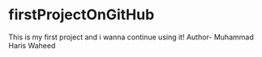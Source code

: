 # firstProjectOnGitHub
This is my first project and i wanna continue using it!
Author- Muhammad Haris Waheed
